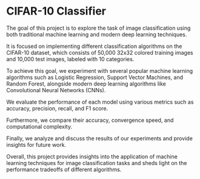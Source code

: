 # CIFAR-10 Classifier

The goal of this project is to explore the task of image classification using both traditional machine learning and modern deep learning techniques. 

It is focused on implementing different classification algorithms on the CIFAR-10 dataset, which consists of 50,000 32x32 colored training images and 10,000 test images, labeled with 10 categories. 

To achieve this goal, we experiment with several popular machine learning algorithms such as Logistic Regression, Support Vector Machines, and Random Forest, alongside modern deep learning algorithms like Convolutional Neural Networks (CNNs). 

We evaluate the performance of each model using various metrics such as accuracy, precision, recall, and F1 score. 

Furthermore, we compare their accuracy, convergence speed, and computational complexity. 

Finally, we analyze and discuss the results of our experiments and provide insights for future work. 

Overall, this project provides insights into the application of machine learning techniques for image classification tasks and sheds light on the performance tradeoffs of different algorithms.
